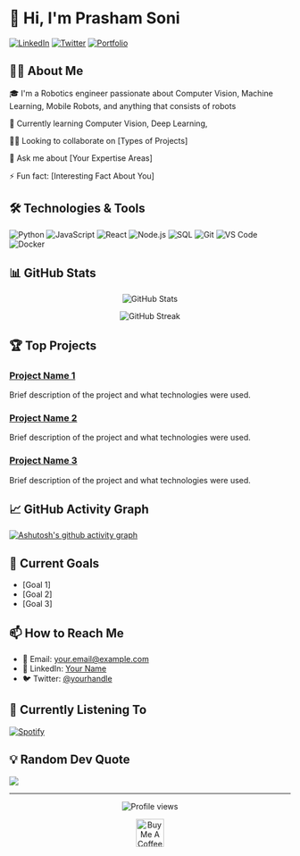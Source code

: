 # 👋 Hi, I'm Prasham Soni

[![LinkedIn](https://img.shields.io/badge/LinkedIn-0077B5?style=for-the-badge&logo=linkedin&logoColor=white)](your-linkedin-url)
[![Twitter](https://img.shields.io/badge/Twitter-1DA1F2?style=for-the-badge&logo=twitter&logoColor=white)](your-twitter-url)
[![Portfolio](https://img.shields.io/badge/Portfolio-FF5722?style=for-the-badge&logo=google-chrome&logoColor=white)](your-portfolio-url)

## 👨‍💻 About Me

🎓 I'm a Robotics engineer passionate about Computer Vision, Machine Learning, Mobile Robots, and anything that consists of robots 

🌱 Currently learning Computer Vision, Deep Learning,

👯‍♂️ Looking to collaborate on [Types of Projects]

💬 Ask me about [Your Expertise Areas]

⚡ Fun fact: [Interesting Fact About You]

## 🛠️ Technologies & Tools

![Python](https://img.shields.io/badge/Python-3776AB?style=for-the-badge&logo=python&logoColor=white)
![JavaScript](https://img.shields.io/badge/JavaScript-F7DF1E?style=for-the-badge&logo=javascript&logoColor=black)
![React](https://img.shields.io/badge/React-20232A?style=for-the-badge&logo=react&logoColor=61DAFB)
![Node.js](https://img.shields.io/badge/Node.js-43853D?style=for-the-badge&logo=node.js&logoColor=white)
![SQL](https://img.shields.io/badge/SQL-4479A1?style=for-the-badge&logo=mysql&logoColor=white)
![Git](https://img.shields.io/badge/Git-F05032?style=for-the-badge&logo=git&logoColor=white)
![VS Code](https://img.shields.io/badge/VS_Code-007ACC?style=for-the-badge&logo=visual-studio-code&logoColor=white)
![Docker](https://img.shields.io/badge/Docker-2496ED?style=for-the-badge&logo=docker&logoColor=white)

## 📊 GitHub Stats

<p align="center">
  <img src="https://github-readme-stats.vercel.app/api?username=your-username&show_icons=true&theme=radical" alt="GitHub Stats" />
</p>

<p align="center">
  <img src="https://github-readme-streak-stats.herokuapp.com/?user=your-username&theme=radical" alt="GitHub Streak" />
</p>

## 🏆 Top Projects

### [Project Name 1](project-url)
Brief description of the project and what technologies were used.

### [Project Name 2](project-url)
Brief description of the project and what technologies were used.

### [Project Name 3](project-url)
Brief description of the project and what technologies were used.

## 📈 GitHub Activity Graph

[![Ashutosh's github activity graph](https://github-readme-activity-graph.vercel.app/graph?username=your-username&theme=dracula)](https://github.com/ashutosh00710/github-readme-activity-graph)

## 🎯 Current Goals

- [Goal 1]
- [Goal 2]
- [Goal 3]

## 📫 How to Reach Me

- 📧 Email: your.email@example.com
- 💼 LinkedIn: [Your Name](your-linkedin-url)
- 🐦 Twitter: [@yourhandle](your-twitter-url)

## 🎵 Currently Listening To

[![Spotify](https://novatorem-nowplaying.vercel.app/api/spotify)](https://open.spotify.com/user/your-spotify-id)

## 💡 Random Dev Quote

![](https://quotes-github-readme.vercel.app/api?type=horizontal&theme=radical)

---

<p align="center">
  <img src="https://komarev.com/ghpvc/?username=your-username&label=Profile%20views&color=0e75b6&style=flat" alt="Profile views" />
</p>

<p align="center">
  <a href="https://www.buymeacoffee.com/yourusername" target="_blank">
    <img src="https://cdn.buymeacoffee.com/buttons/v2/default-yellow.png" alt="Buy Me A Coffee" height="50px">
  </a>
</p>
